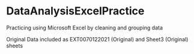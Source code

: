 # DataAnalysisExcelPractice
Practicing using Microsoft Excel by cleaning and grouping data

Original Data included as EXT0070122021 (Original) and Sheet3 (Original) sheets

